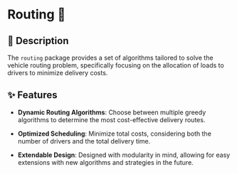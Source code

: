 # Routing 🚚

## 📌 Description

The `routing` package provides a set of algorithms tailored to solve the vehicle routing problem, specifically focusing on the allocation of loads to drivers to minimize delivery costs.

## ✨ Features

- **Dynamic Routing Algorithms**: Choose between multiple greedy algorithms to determine the most cost-effective delivery routes.

- **Optimized Scheduling**: Minimize total costs, considering both the number of drivers and the total delivery time.

- **Extendable Design**: Designed with modularity in mind, allowing for easy extensions with new algorithms and strategies in the future.